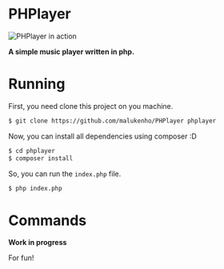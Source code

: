 # PHPlayer

![PHPlayer in action](http://uploaddeimagens.com.br/images/000/316/802/original/Captura_de_tela_2014-07-21_22.19.44.png?1405991920)

**A simple music player written in php.**

# Running

First, you need clone this project on you machine.

```sh
$ git clone https://github.com/malukenho/PHPlayer phplayer
```

Now, you can install all dependencies using composer :D

```sh
$ cd phplayer
$ composer install
```

So, you can run the `index.php` file.

```sh
$ php index.php
```

# Commands

**Work in progress**

For fun!